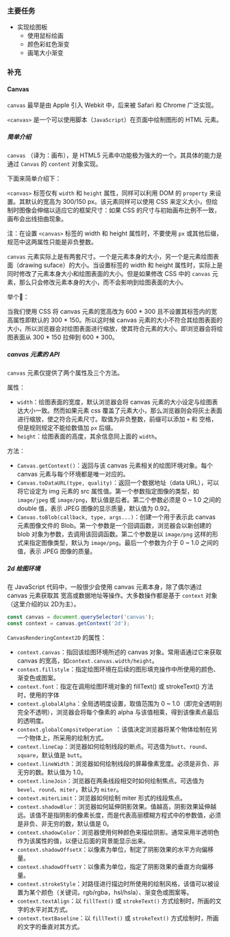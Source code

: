 ### 主要任务

- 实现绘图板
    - 使用鼠标绘画
    - 颜色彩虹色渐变
    - 画笔大小渐变

### 补充

#### Canvas

`canvas` 最早是由 Apple 引入 Webkit 中，后来被 Safari 和 Chrome 广泛实现。

`<canvas>` 是一个可以使用脚本（`JavaScript`）在页面中绘制图形的 HTML 元素。

##### 简单介绍

`canvas` （译为：画布），是 HTML5 元素中功能极为强大的一个。其具体的能力是通过 `Canvas` 的 `content` 对象实现。

下面来简单介绍下：

`<canvas>` 标签仅有 `width` 和 `height` 属性，同样可以利用 DOM 的 `property` 来设置。其默认的宽高为 300/150 px。该元素同样可以使用 CSS 来定义大小，但绘制时图像会伸缩以适应它的框架尺寸：如果 CSS 的尺寸与初始画布比例不一致，画布会出线扭曲现象。

注：在设置 `<canvas>` 标签的 width 和 height 属性时，不要使用 `px` 或其他后缀，规范中这两属性只能是非负整数。

`canvas` 元素实际上是有两套尺寸。一个是元素本身的大小，另一个是元素绘图表面（drawing suface）的大小。当设置标签的 width 和 height 属性时，实际上是同时修改了元素本身大小和绘图表面的大小。但是如果修改 CSS 中的 `canvas` 元素，那么只会修改元素本身的大小，而不会影响到绘图表面的大小。

举个🌰：

当我们使用 CSS 将 canvas 元素的宽高改为 600 * 300 且不设置其标签内的宽高属性即默认的 300 * 150。所以这时候 canvas 元素的大小不符合其绘图表面的大小，所以浏览器会对绘图表面进行缩放，使其符合元素的大小。即浏览器会将绘图表面从 300 * 150 拉伸到 600 * 300。

##### canvas 元素的 API

`canvas` 元素仅提供了两个属性及三个方法。

属性：

- `width`：绘图表面的宽度，默认浏览器会将 canvas 元素的大小设定与绘图表达大小一致。然而如果元素 css 覆盖了元素大小，那么浏览器则会将灰土表面进行缩放，使之符合元素尺寸。取值为非负整数，前缀可以添加 `+` 和 空格，但是规则规定不能给数值加 `px` 后缀。
- `height`：绘图表面的高度，其余信息同上面的 `width`。

方法： 

- `Canvas.getContext()`：返回与该 canvas 元素相关的绘图环境对象。每个 canvas 元素与每个环境都是唯一对应的。
- `Canvas.toDataURL(type, quality)`：返回一个数据地址（data URL），可以将它设定为 img 元素的 src 属性值。第一个参数指定图像的类型，如 `image/jpeg` 或 `image/png`，默认值是后者。第二个参数必须是 0 ~ 1.0 之间的 double 值，表示 JPEG 图像的显示质量，默认值为 0.92。
- `Canvas.toBlob(callback, type, args...)`：创建一个用于表示此 canvas 元素图像文件的 Blob。第一个参数是一个回调函数，浏览器会以新创建的 blob 对象为参数，去调用该回调函数。第二个参数是以 `image/png` 这样的形式来指定图像类型，默认为 `image/png`。最后一个参数为介于 0 ~ 1.0 之间的值，表示 JPEG 图像的质量。

##### 2d 绘图环境

在 JavaScript 代码中，一般很少会使用 canvas 元素本身，除了偶尔通过 canvas 元素获取其 宽高或数据地址等操作。大多数操作都是基于 `context` 对象（这里介绍的以 2D为主）。

```js
const canvas = document.querySelector('canvas');
const context = canvas.getContext('2d');
```

`CanvasRenderingContext2D` 的属性：

- `context.canvas`：指回该绘图环境所述的 canvas 对象。常用语通过它来获取 canvas 的宽高，如`context.canvas.width/height`。
- `context.fillstyle`：指定绘图环境在后续的图形填充操作中所使用的颜色、渐变色或图案。
- `context.font`：指定在调用绘图环境对象的 fillText() 或 strokeText() 方法时，使用的字体
- `context.globalAlpha`：全局透明度设置，取值范围为 0 ~ 1.0（即完全透明到完全不透明），浏览器会将每个像素的 alpha 与该值相乘，得到该像素点最后的透明度。
- `context.globalCompsiteOperation `：该值决定浏览器将某个物体绘制在另一个物体上，所采用的绘制方式。
- `context.lineCap`：浏览器如何绘制线段的断点。可选值为`butt`、`round`、`square`，默认值是 `butt`。
- `context.lineWidth`：浏览器如何绘制线段的屏幕像素宽度。必须是非负、非无穷的数。默认值为 1.0。
- `context.lineJoin`：浏览器在两条线段相交时如何绘制焦点。可选值为 `bevel`、`round`、`miter`，默认为 `miter`。
- `context.miterLimit`：浏览器如何绘制 miter 形式的线段焦点。
- `context.shadowBlur`：浏览器如何延伸阴影效果。值越高，阴影效果延伸越远。该值不是指阴影的像素长度，而是代表高丽模糊方程式中的参数值，必须是非负、非无穷的数，默认值是 0。
- `context.shadowColor`：浏览器使用何种颜色来描绘阴影。通常采用半透明色作为该属性的值，以便让后面的背景能显示出来。
- `context.shadowOffsetX`：以像素为单位，制定了阴影效果的水平方向偏移量。
- `context.shadowOffsetY`：以像素为单位，指定了阴影效果的垂直方向偏移量。
- `context.strokeStyle`：对路径进行描边时所使用的绘制风格，该值可以被设置为某个颜色（关键词，rgb/rgba，hsl/hsla）、渐变色或图案等。
- `context.textAlign`：以 `fillText()` 或 `strokeText()` 方式绘制时，所画的文字的水平对其方式。
- `context.textBaseline`：以 `fillText()` 或 `strokeText()` 方式绘制时，所画的文字的垂直对其方式。
